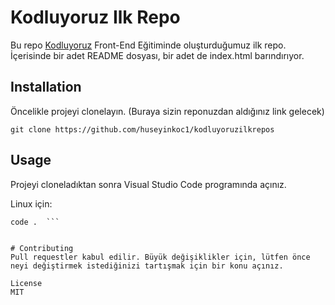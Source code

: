 # Kodluyoruz Ilk Repo


Bu repo [Kodluyoruz](https://www.kodluyoruz.org/) Front-End Eğitiminde oluşturduğumuz ilk repo. İçerisinde bir adet README dosyası, bir adet de index.html barındırıyor.


## Installation


Öncelikle projeyi clonelayın. (Buraya sizin reponuzdan aldığınız link gelecek)

`git clone https://github.com/huseyinkoc1/kodluyoruzilkrepos`

## Usage
Projeyi cloneladıktan sonra Visual Studio Code programında açınız.

Linux için:

```cd kodluyoruzilkrepo
code .  ```


# Contributing
Pull requestler kabul edilir. Büyük değişiklikler için, lütfen önce neyi değiştirmek istediğinizi tartışmak için bir konu açınız.

License
MIT